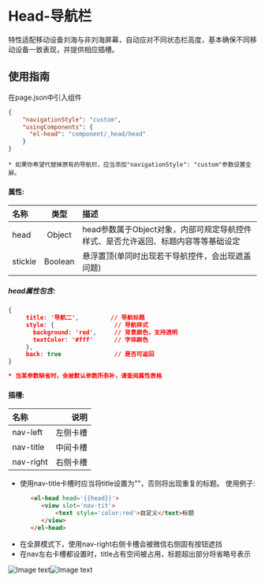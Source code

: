 # Head-导航栏

特性适配移动设备刘海与非刘海屏幕，自动应对不同状态栏高度，基本确保不同移动设备一致表现，并提供相应插槽。

## 使用指南

在page.json中引入组件

```json
{
    "navigationStyle": "custom",
    "usingComponents": {
      "el-head": "component/_head/head"
    }
}
```

```
* 如果你希望代替掉原有的导航栏，应当添加"navigationStyle": "custom"参数设置全屏。
```

#### 属性:

| 名称 | 类型 | 描述 |
| :--- | :---: | :--- |
| head | Object | head参数属于Object对象，内部可规定导航控件样式、是否允许返回、标题内容等等基础设定 |
| stickie | Boolean | 悬浮置顶\(单同时出现若干导航控件，会出现遮盖问题\) |

##### head属性包含:

```json
{
     title: '导航二',         // 导航标题
     style: {                 // 导航样式
       background: 'red',     // 背景颜色，支持透明
       textColor: '#fff'      // 字体颜色
     },
     back: true               // 是否可返回
}

* 当某参数缺省时，会被默认参数所弥补，请查阅属性表格
```

#### 插槽:

| 名称 | 说明 |
| :--- | ---: |
| nav-left | 左侧卡槽 |
| nav-title | 中间卡槽 |
| nav-right | 右侧卡槽 |

* 使用nav-title卡槽时应当将title设置为""，否则将出现重复的标题。
  使用例子:
  ```html
     <el-head head='{{head}}'>
        <view slot='nav-tit'>
            <text style='color:red'>自定义</text>标题
        </view>
     </el-head>
  ```
* 在全屏模式下，使用nav-right右侧卡槽会被微信右侧固有按钮遮挡
* 在nav左右卡槽都设置时，title占有空间被占用，标题超出部分将省略号表示

![Image text](http://cdn.cabbagelol.net/wxapp-coms-nav1.png)![Image text](http://cdn.cabbagelol.net/wxapp-coms-nav2.png)

